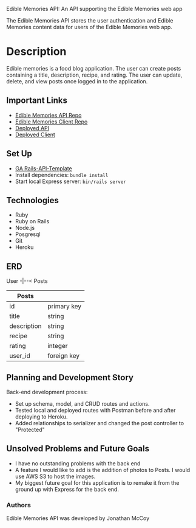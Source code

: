 Edible Memories API: An API supporting the Edible Memories web app

The Edible Memories API stores the user authentication and Edible Memories content data
for users of the Edible Memories web app.

# Description
Edible memories is a food blog application. The user can create posts containing a title, description, recipe, and rating. The user can update, delete, and view posts once logged in to the application.

## Important Links

- [Edible Memories API Repo](https://github.com/fmc127/edible-memories-api)
- [Edible Memories Client Repo](https://github.com/fmc127/edible-memories-client)
- [Deployed API](https://salty-gorge-11112.herokuapp.com/)
- [Deployed Client](https://fmc127.github.io/edible-memories-client/)


## Set Up

- [GA Rails-API-Template](https://git.generalassemb.ly/ga-wdi-boston/rails-api-template#installation)
- Install dependencies: `bundle install`
- Start local Express server: `bin/rails server`


## Technologies
- Ruby
- Ruby on Rails
- Node.js
- Posgresql
- Git
- Heroku


## ERD

User -|--< Posts

| Posts       |             |
| ----------- | ----------- |
| id          | primary key |
| title       | string      |
| description | string      |
| recipe      | string      |
| rating      | integer     |
| user_id     | foreign key |


## Planning and Development Story

Back-end development process:
- Set up schema, model, and CRUD routes and actions.
- Tested local and deployed routes with Postman before and after deploying to Heroku.
- Added relationships to serializer and changed the post controller to "Protected"

## Unsolved Problems and Future Goals

- I have no outstanding problems with the back end
- A feature I would like to add is the addition of photos to Posts. I would use AWS S3 to host the images.
- My biggest future goal for this application is to remake it from the ground up with Express for the back end.


### Authors

Edible Memories API was developed by Jonathan McCoy
